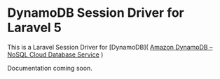 # DynamoDB Session Driver for Laravel 5

This is a Laravel Session Driver for [DynamoDB]( [Amazon DynamoDB – NoSQL Cloud Database Service](https://aws.amazon.com/dynamodb/) )

Documentation coming soon. 